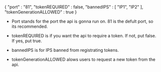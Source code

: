 {
    "port" : "81",
    "tokenREQUIRED" : false,
    "bannedIPS" : [ 
        "IP1",
        "IP2"
    ],
    "tokenGenerationALLOWED" : true
}

- Port stands for the port the api is gonna run on. 81 is the defult port, so its recommended.

- tokenREQUIRED is if you want the api to require a token. If not, put false. If yes, put true.

- bannedIPS is for IPS banned from registrating tokens.

- tokenGenerationALLOWED alows users to request a new token from the api.